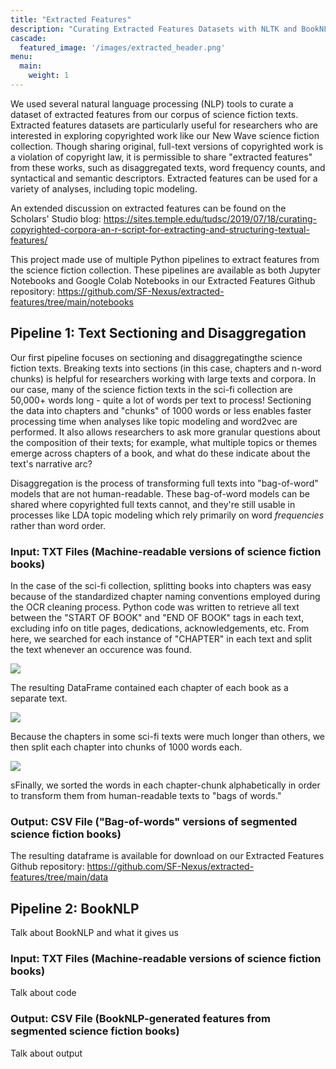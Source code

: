 ```yaml
---
title: "Extracted Features"
description: "Curating Extracted Features Datasets with NLTK and BookNLP"
cascade:
  featured_image: '/images/extracted_header.png'
menu:
  main:
    weight: 1
---
```


We used several natural language processing (NLP) tools to curate a dataset of extracted features from our corpus of science fiction texts. Extracted features datasets are particularly useful for researchers who are interested in exploring copyrighted work like our New Wave science fiction collection. Though sharing original, full-text versions of copyrighted work is a violation of copyright law, it is permissible to share "extracted features" from these works, such as disaggregated texts, word frequency counts, and syntactical and semantic descriptors. Extracted features can be used for a variety of analyses, including topic modeling. 

An extended discussion on extracted features can be found on the Scholars' Studio blog: https://sites.temple.edu/tudsc/2019/07/18/curating-copyrighted-corpora-an-r-script-for-extracting-and-structuring-textual-features/

This project made use of multiple Python pipelines to extract features from the science fiction collection. These pipelines are available as both Jupyter Notebooks and Google Colab Notebooks in our Extracted Features Github repository: https://github.com/SF-Nexus/extracted-features/tree/main/notebooks

## Pipeline 1: Text Sectioning and Disaggregation

Our first pipeline focuses on sectioning and disaggregatingthe science fiction texts. Breaking texts into sections (in this case, chapters and n-word chunks) is helpful for researchers working with large texts and corpora. In our case, many of the science fiction texts in the sci-fi collection are 50,000+ words long - quite a lot of words per text to process! Sectioning the data into chapters and "chunks" of 1000 words or less enables faster processing time when analyses like topic modeling and word2vec are performed. It also allows researchers to ask more granular questions about the composition of their texts; for example, what multiple topics or themes emerge across chapters of a book, and what do these indicate about the text's narrative arc?

Disaggregation is the process of transforming full texts into "bag-of-word" models that are not human-readable. These bag-of-word models can be shared where copyrighted full texts cannot, and they're still usable in processes like LDA topic modeling which rely primarily on word *frequencies* rather than word order. 

### Input: TXT Files (Machine-readable versions of science fiction books)

In the case of the sci-fi collection, splitting books into chapters was easy because of the standardized chapter naming conventions employed during the OCR cleaning process. Python code was written to retrieve all text between the "START OF BOOK" and "END OF BOOK" tags in each text, excluding info on title pages, dedications, acknowledgements, etc. From here, we searched for each instance of "CHAPTER" in each text and split the text whenever an occurence was found. 

 ![](/images/extracted_1.png)

The resulting DataFrame contained each chapter of each book as a separate text.

 ![](/images/extracted_2.png)

Because the chapters in some sci-fi texts were much longer than others, we then split each chapter into chunks of 1000 words each.

  ![](/images/extracted_3.png)

sFinally, we sorted the words in each chapter-chunk alphabetically in order to transform them from human-readable texts to "bags of words." 
  
### Output: CSV File ("Bag-of-words" versions of segmented science fiction books)
  
The resulting dataframe is available for download on our Extracted Features Github repository: https://github.com/SF-Nexus/extracted-features/tree/main/data 

## Pipeline 2: BookNLP

Talk about BookNLP and what it gives us

### Input: TXT Files (Machine-readable versions of science fiction books)

Talk about code

### Output: CSV File (BookNLP-generated features from segmented science fiction books)

Talk about output

